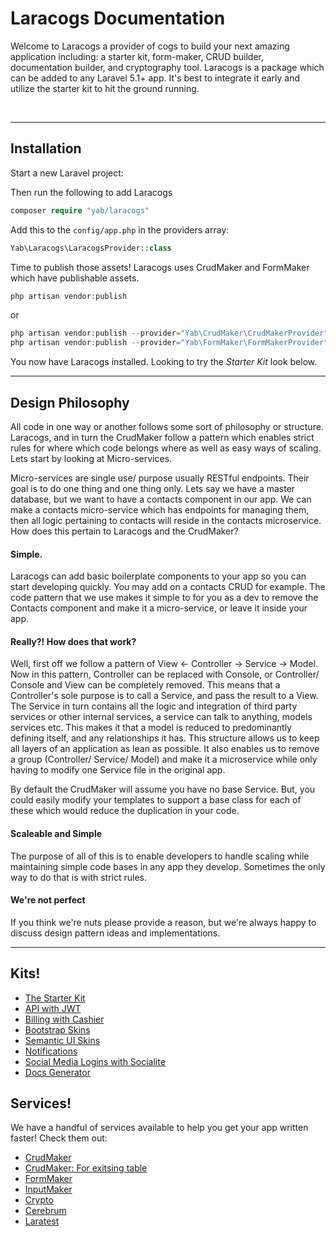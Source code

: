 # Laracogs Documentation

<div class="logo">
    <span class="icon"></span>
</div>

Welcome to Laracogs a provider of cogs to build your next amazing application including: a starter kit, form-maker, CRUD builder, documentation builder, and cryptography tool.
Laracogs is a package which can be added to any Laravel 5.1+ app. It's best to integrate it early and utilize the starter kit to hit the ground running.

<img class="thumbnail img-33" alt="" src="/img/screens/starter/1.jpg" />
<img class="thumbnail img-33" alt="" src="/img/screens/billing/1.jpg" />
<img class="thumbnail img-33" alt="" src="/img/screens/notification/1.jpg" />

----

## Installation

Start a new Laravel project:

Then run the following to add Laracogs
```php
composer require "yab/laracogs"
```

Add this to the `config/app.php` in the providers array:
```php
Yab\Laracogs\LaracogsProvider::class
```

Time to publish those assets! Laracogs uses CrudMaker and FormMaker which have publishable assets.
```php
php artisan vendor:publish
```
or
```php
php artisan vendor:publish --provider="Yab\CrudMaker\CrudMakerProvider"
php artisan vendor:publish --provider="Yab\FormMaker\FormMakerProvider"
```


You now have Laracogs installed. Looking to try the *Starter Kit* look below.

----

## Design Philosophy

All code in one way or another follows some sort of philosophy or structure. Laracogs, and in turn the CrudMaker follow a pattern which enables strict rules for where which code belongs where as well as easy ways of scaling.
Lets start by looking at Micro-services.

Micro-services are single use/ purpose usually RESTful endpoints. Their goal is to do one thing and one thing only. Lets say we have a master database, but we want to have a contacts component in our app. We can make a contacts micro-service which has endpoints for managing them, then all logic pertaining to contacts will reside in the contacts microservice. How does this pertain to Laracogs and the CrudMaker?

#### Simple.

Laracogs can add basic boilerplate components to your app so you can start developing quickly. You may add on a contacts CRUD for example. The code pattern that we use makes it simple to for you as a dev to remove the Contacts component and make it a micro-service, or leave it inside your app.

#### Really?! How does that work?

Well, first off we follow a pattern of View <- Controller -> Service -> Model. Now in this pattern, Controller can be replaced with Console, or Controller/ Console and View can be completely removed. This means that a Controller's sole purpose is to call a Service, and pass the result to a View. The Service in turn contains all the logic and integration of third party services or other internal services, a service can talk to anything, models services etc. This makes it that a model is reduced to predominantly defining itself, and any relationships it has. This structure allows us to keep all layers of an application as lean as possible. It also enables us to remove a group (Controller/ Service/ Model) and make it a microservice while only having to modify one Service file in the original app.

By default the CrudMaker will assume you have no base Service. But, you could easily modify your templates to support a base class for each of these which would reduce the duplication in your code.

#### Scaleable and Simple

The purpose of all of this is to enable developers to handle scaling while maintaining simple code bases in any app they develop. Sometimes the only way to do that is with strict rules.

#### We're not perfect

If you think we're nuts please provide a reason, but we're always happy to discuss design pattern ideas and implementations.

----

## Kits!

* [The Starter Kit](kits/starter.md)
* [API with JWT](kits/api.md)
* [Billing with Cashier](kits/billing.md)
* [Bootstrap Skins](kits/bootstrap.md)
* [Semantic UI Skins](kits/semantic.md)
* [Notifications](kits/notifications.md)
* [Social Media Logins with Socialite](kits/socialite.md)
* [Docs Generator](kits/docs.md)

## Services!

We have a handful of services available to help you get your app written faster! Check them out:

* [CrudMaker](services/crud.md)
* [CrudMaker: For exitsing table](services/table-crud.md)
* [FormMaker](services/form_maker.md)
* [InputMaker](services/input_maker.md)
* [Crypto](services/crypto.md)
* [Cerebrum](services/cerebrum.md)
* [Laratest](services/laratest.md)
